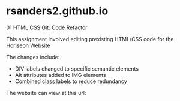 # rsanders2.github.io 

01 HTML CSS Git: Code Refactor

This assignment involved editing prexisting HTML/CSS code for the Horiseon Website    

The changes include: 

- DIV labels changed to specific semantic elements       
- Alt attributes added to IMG elements     
- Combined class labels to reduce redundancy  

The website can view at this url:  
